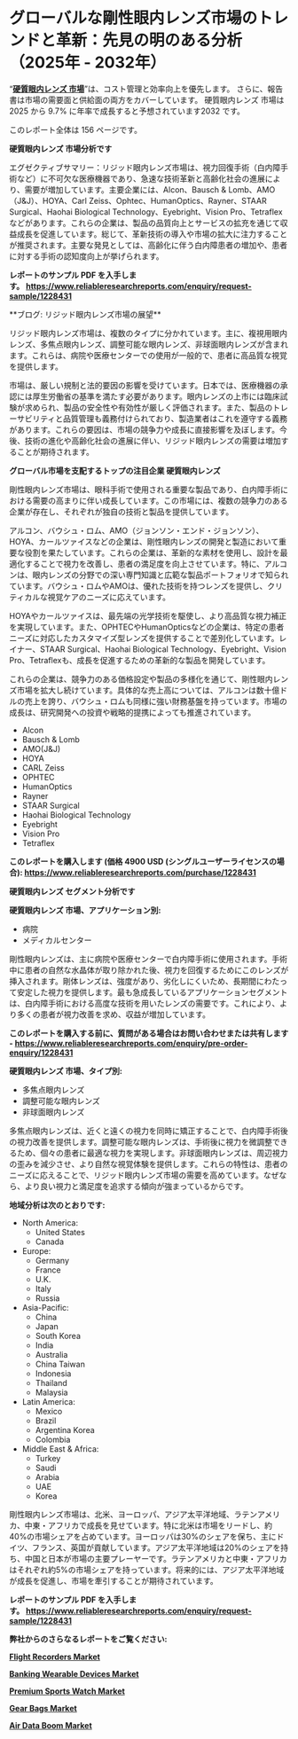 <p><h1>グローバルな剛性眼内レンズ市場のトレンドと革新：先見の明のある分析（2025年 - 2032年）</h1></p><p>&ldquo;<strong><a href="https://www.reliableresearchreports.com/rigid-intraocular-lens-r1228431?utm_campaign=110&utm_medium=9&utm_source=Github&utm_content=ia&utm_term=12012025&utm_id=rigid-intraocular-lens">硬質眼内レンズ 市場</a></strong>&rdquo;は、コスト管理と効率向上を優先します。 さらに、報告書は市場の需要面と供給面の両方をカバーしています。 硬質眼内レンズ 市場は 2025 から 9.7% に年率で成長すると予想されています2032 です。</p>
<p>このレポート全体は 156 ページです。</p>
<p><strong>硬質眼内レンズ 市場分析です</strong></p>
<p><p>エグゼクティブサマリー：リジッド眼内レンズ市場は、視力回復手術（白内障手術など）に不可欠な医療機器であり、急速な技術革新と高齢化社会の進展により、需要が増加しています。主要企業には、Alcon、Bausch & Lomb、AMO（J&J）、HOYA、Carl Zeiss、Ophtec、HumanOptics、Rayner、STAAR Surgical、Haohai Biological Technology、Eyebright、Vision Pro、Tetraflexなどがあります。これらの企業は、製品の品質向上とサービスの拡充を通じて収益成長を促進しています。総じて、革新技術の導入や市場の拡大に注力することが推奨されます。主要な発見としては、高齢化に伴う白内障患者の増加や、患者に対する手術の認知度向上が挙げられます。</p></p>
<p><strong>レポートのサンプル PDF を入手します。&nbsp;<a href="https://www.reliableresearchreports.com/enquiry/request-sample/1228431?utm_campaign=110&utm_medium=9&utm_source=Github&utm_content=ia&utm_term=12012025&utm_id=rigid-intraocular-lens">https://www.reliableresearchreports.com/enquiry/request-sample/1228431</a></strong></p>
<p><p>**ブログ: リジッド眼内レンズ市場の展望**</p><p>リジッド眼内レンズ市場は、複数のタイプに分かれています。主に、複視用眼内レンズ、多焦点眼内レンズ、調整可能な眼内レンズ、非球面眼内レンズが含まれます。これらは、病院や医療センターでの使用が一般的で、患者に高品質な視覚を提供します。</p><p>市場は、厳しい規制と法的要因の影響を受けています。日本では、医療機器の承認には厚生労働省の基準を満たす必要があります。眼内レンズの上市には臨床試験が求められ、製品の安全性や有効性が厳しく評価されます。また、製品のトレーサビリティと品質管理も義務付けられており、製造業者はこれを遵守する義務があります。これらの要因は、市場の競争力や成長に直接影響を及ぼします。今後、技術の進化や高齢化社会の進展に伴い、リジッド眼内レンズの需要は増加することが期待されます。</p></p>
<p><strong>グローバル市場を支配するトップの注目企業 硬質眼内レンズ</strong></p>
<p><p>剛性眼内レンズ市場は、眼科手術で使用される重要な製品であり、白内障手術における需要の高まりに伴い成長しています。この市場には、複数の競争力のある企業が存在し、それぞれが独自の技術と製品を提供しています。</p><p>アルコン、バウシュ・ロム、AMO（ジョンソン・エンド・ジョンソン）、HOYA、カールツァイスなどの企業は、剛性眼内レンズの開発と製造において重要な役割を果たしています。これらの企業は、革新的な素材を使用し、設計を最適化することで視力を改善し、患者の満足度を向上させています。特に、アルコンは、眼内レンズの分野での深い専門知識と広範な製品ポートフォリオで知られています。バウシュ・ロムやAMOは、優れた技術を持つレンズを提供し、クリティカルな視覚ケアのニーズに応えています。</p><p>HOYAやカールツァイスは、最先端の光学技術を駆使し、より高品質な視力補正を実現しています。また、OPHTECやHumanOpticsなどの企業は、特定の患者ニーズに対応したカスタマイズ型レンズを提供することで差別化しています。レイナー、STAAR Surgical、Haohai Biological Technology、Eyebright、Vision Pro、Tetraflexも、成長を促進するための革新的な製品を開発しています。</p><p>これらの企業は、競争力のある価格設定や製品の多様化を通じて、剛性眼内レンズ市場を拡大し続けています。具体的な売上高については、アルコンは数十億ドルの売上を誇り、バウシュ・ロムも同様に強い財務基盤を持っています。市場の成長は、研究開発への投資や戦略的提携によっても推進されています。</p></p>
<p><ul><li>Alcon</li><li>Bausch & Lomb</li><li>AMO(J&J)</li><li>HOYA</li><li>CARL Zeiss</li><li>OPHTEC</li><li>HumanOptics</li><li>Rayner</li><li>STAAR Surgical</li><li>Haohai Biological Technology</li><li>Eyebright</li><li>Vision Pro</li><li>Tetraflex</li></ul></p>
<p><strong>このレポートを購入します (価格 4900 USD (シングルユーザーライセンスの場合):&nbsp;<a href="https://www.reliableresearchreports.com/purchase/1228431?utm_campaign=110&utm_medium=9&utm_source=Github&utm_content=ia&utm_term=12012025&utm_id=rigid-intraocular-lens">https://www.reliableresearchreports.com/purchase/1228431</a></strong></p>
<p><strong>硬質眼内レンズ セグメント分析です</strong></p>
<p><strong>硬質眼内レンズ 市場、アプリケーション別:</strong></p>
<p><ul><li>病院</li><li>メディカルセンター</li></ul></p>
<p><p>剛性眼内レンズは、主に病院や医療センターで白内障手術に使用されます。手術中に患者の自然な水晶体が取り除かれた後、視力を回復するためにこのレンズが挿入されます。剛体レンズは、強度があり、劣化しにくいため、長期間にわたって安定した視力を提供します。最も急成長しているアプリケーションセグメントは、白内障手術における高度な技術を用いたレンズの需要です。これにより、より多くの患者が視力改善を求め、収益が増加しています。</p></p>
<p><strong>このレポートを購入する前に、質問がある場合はお問い合わせまたは共有します - <a href="https://www.reliableresearchreports.com/enquiry/pre-order-enquiry/1228431?utm_campaign=110&utm_medium=9&utm_source=Github&utm_content=ia&utm_term=12012025&utm_id=rigid-intraocular-lens">https://www.reliableresearchreports.com/enquiry/pre-order-enquiry/1228431</a></strong></p>
<p><strong>硬質眼内レンズ 市場、タイプ別:</strong></p>
<p><ul><li>多焦点眼内レンズ</li><li>調整可能な眼内レンズ</li><li>非球面眼内レンズ</li></ul></p>
<p><p>多焦点眼内レンズは、近くと遠くの視力を同時に矯正することで、白内障手術後の視力改善を提供します。調整可能な眼内レンズは、手術後に視力を微調整できるため、個々の患者に最適な視力を実現します。非球面眼内レンズは、周辺視力の歪みを減少させ、より自然な視覚体験を提供します。これらの特性は、患者のニーズに応えることで、リジッド眼内レンズ市場の需要を高めています。なぜなら、より良い視力と満足度を追求する傾向が強まっているからです。</p></p>
<p><strong>地域分析は次のとおりです:</strong></p>
<p><ul>
    <li>
        North America:
        <ul>
            <li>United States</li>
            <li>Canada</li>
        </ul>
    </li>
    <li>
        Europe:
        <ul>
            <li>Germany</li>
            <li>France</li>
            <li>U.K.</li>
            <li>Italy</li>
            <li>Russia</li>
        </ul>
    </li>
    <li>
        Asia-Pacific:
        <ul>
            <li>China</li>
            <li>Japan</li>
            <li>South Korea</li>
            <li>India</li>
            <li>Australia</li>
            <li>China Taiwan</li>
            <li>Indonesia</li>
            <li>Thailand</li>
            <li>Malaysia</li>
        </ul>
    </li>
    <li>
        Latin America:
        <ul>
            <li>Mexico</li>
            <li>Brazil</li>
            <li>Argentina Korea</li>
            <li>Colombia</li>
        </ul>
    </li>
    <li>
        Middle East & Africa:
        <ul>
            <li>Turkey</li>
            <li>Saudi</li>
            <li>Arabia</li>
            <li>UAE</li>
            <li>Korea</li>
        </ul>
    </li>
    </ul></p>
<p><p>剛性眼内レンズ市場は、北米、ヨーロッパ、アジア太平洋地域、ラテンアメリカ、中東・アフリカで成長を見せています。特に北米は市場をリードし、約40%の市場シェアを占めています。ヨーロッパは30%のシェアを保ち、主にドイツ、フランス、英国が貢献しています。アジア太平洋地域は20%のシェアを持ち、中国と日本が市場の主要プレーヤーです。ラテンアメリカと中東・アフリカはそれぞれ約5%の市場シェアを持っています。将来的には、アジア太平洋地域が成長を促進し、市場を牽引することが期待されています。</p></p>
<p><strong>レポートのサンプル PDF を入手します。&nbsp;<a href="https://www.reliableresearchreports.com/enquiry/request-sample/1228431?utm_campaign=110&utm_medium=9&utm_source=Github&utm_content=ia&utm_term=12012025&utm_id=rigid-intraocular-lens">https://www.reliableresearchreports.com/enquiry/request-sample/1228431</a></strong></p>
<p><strong></strong></p>
<p><strong></strong></p>
<p><strong></strong></p>
<p><strong></strong></p>
<p><strong>弊社からのさらなるレポートをご覧ください:</strong></p>
<p><strong><p><a href="https://github.com/FosterFahey91/Market-Research-Report-List-1/blob/main/flight-recorders-market.md?utm_campaign=110&utm_medium=9&utm_source=Github&utm_content=ia&utm_term=12012025&utm_id=rigid-intraocular-lens">Flight Recorders Market</a></p><p><a href="https://github.com/tamiaknaub6/Market-Research-Report-List-1/blob/main/banking-wearable-devices-market.md?utm_campaign=110&utm_medium=9&utm_source=Github&utm_content=ia&utm_term=12012025&utm_id=rigid-intraocular-lens">Banking Wearable Devices Market</a></p><p><a href="https://github.com/NarcisoFerry/Market-Research-Report-List-1/blob/main/premium-sports-watch-market.md?utm_campaign=110&utm_medium=9&utm_source=Github&utm_content=ia&utm_term=12012025&utm_id=rigid-intraocular-lens">Premium Sports Watch Market</a></p><p><a href="https://github.com/mayabungard8092/Market-Research-Report-List-1/blob/main/gear-bags-market.md?utm_campaign=110&utm_medium=9&utm_source=Github&utm_content=ia&utm_term=12012025&utm_id=rigid-intraocular-lens">Gear Bags Market</a></p><p><a href="https://github.com/kathiestrine5ty/Market-Research-Report-List-1/blob/main/air-data-boom-market.md?utm_campaign=110&utm_medium=9&utm_source=Github&utm_content=ia&utm_term=12012025&utm_id=rigid-intraocular-lens">Air Data Boom Market</a></p></strong></p>